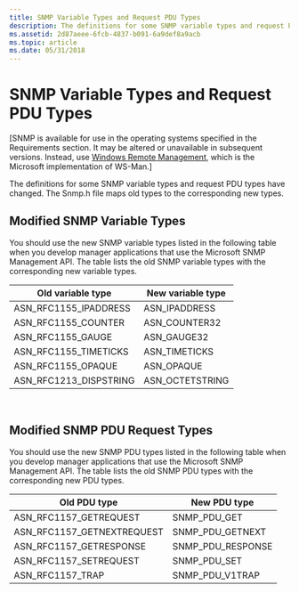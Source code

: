 ```yaml
---
title: SNMP Variable Types and Request PDU Types
description: The definitions for some SNMP variable types and request PDU types have changed. The Snmp.h file maps old types to the corresponding new types.
ms.assetid: 2d87aeee-6fcb-4837-b091-6a9def8a9acb
ms.topic: article
ms.date: 05/31/2018
---
```


# SNMP Variable Types and Request PDU Types

\[SNMP is available for use in the operating systems specified in the Requirements section. It may be altered or unavailable in subsequent versions. Instead, use [Windows Remote Management](/windows/desktop/WinRM/portal), which is the Microsoft implementation of WS-Man.\]

The definitions for some SNMP variable types and request PDU types have changed. The Snmp.h file maps old types to the corresponding new types.

## Modified SNMP Variable Types

You should use the new SNMP variable types listed in the following table when you develop manager applications that use the Microsoft SNMP Management API. The table lists the old SNMP variable types with the corresponding new variable types.

| Old variable type        | New variable type |
|--------------------------|-------------------|
| ASN\_RFC1155\_IPADDRESS  | ASN\_IPADDRESS    |
| ASN\_RFC1155\_COUNTER    | ASN\_COUNTER32    |
| ASN\_RFC1155\_GAUGE      | ASN\_GAUGE32      |
| ASN\_RFC1155\_TIMETICKS  | ASN\_TIMETICKS    |
| ASN\_RFC1155\_OPAQUE     | ASN\_OPAQUE       |
| ASN\_RFC1213\_DISPSTRING | ASN\_OCTETSTRING  |



 

## Modified SNMP PDU Request Types

You should use the new SNMP PDU types listed in the following table when you develop manager applications that use the Microsoft SNMP Management API. The table lists the old SNMP PDU types with the corresponding new PDU types.

| Old PDU type                 | New PDU type        |
|------------------------------|---------------------|
| ASN\_RFC1157\_GETREQUEST     | SNMP\_PDU\_GET      |
| ASN\_RFC1157\_GETNEXTREQUEST | SNMP\_PDU\_GETNEXT  |
| ASN\_RFC1157\_GETRESPONSE    | SNMP\_PDU\_RESPONSE |
| ASN\_RFC1157\_SETREQUEST     | SNMP\_PDU\_SET      |
| ASN\_RFC1157\_TRAP           | SNMP\_PDU\_V1TRAP   |



 

 

 